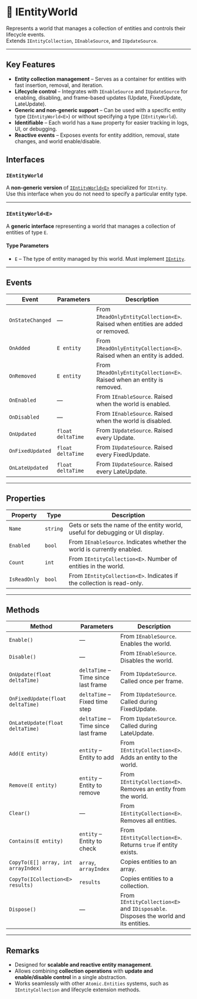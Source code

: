 # 🧩 IEntityWorld

Represents a world that manages a collection of entities and controls their lifecycle events.  
Extends `IEntityCollection`, `IEnableSource`, and `IUpdateSource`.

---

## Key Features

- **Entity collection management** – Serves as a container for entities with fast insertion, removal, and iteration.
- **Lifecycle control** – Integrates with `IEnableSource` and `IUpdateSource` for enabling, disabling, and frame-based updates (Update, FixedUpdate, LateUpdate).
- **Generic and non-generic support** – Can be used with a specific entity type (`IEntityWorld<E>`) or without specifying a type (`IEntityWorld`).
- **Identifiable** – Each world has a `Name` property for easier tracking in logs, UI, or debugging.
- **Reactive events** – Exposes events for entity addition, removal, state changes, and world enable/disable.

## Interfaces

### `IEntityWorld`

A **non-generic version** of [`IEntityWorld<E>`](#) specialized for `IEntity`.  
Use this interface when you do not need to specify a particular entity type.

---

### `IEntityWorld<E>`

A **generic interface** representing a world that manages a collection of entities of type `E`.  

#### Type Parameters
- `E` – The type of entity managed by this world. Must implement [`IEntity`](#).

---

## Events

| Event            | Parameters        | Description                                                                     |
|------------------|-------------------|---------------------------------------------------------------------------------|
| `OnStateChanged` | —                 | From `IReadOnlyEntityCollection<E>`. Raised when entities are added or removed. |
| `OnAdded`        | `E entity`        | From `IReadOnlyEntityCollection<E>`. Raised when an entity is added.            |
| `OnRemoved`      | `E entity`        | From `IReadOnlyEntityCollection<E>`. Raised when an entity is removed.          |
| `OnEnabled`      | —                 | From `IEnableSource`. Raised when the world is enabled.                         |
| `OnDisabled`     | —                 | From `IEnableSource`. Raised when the world is disabled.                        |
| `OnUpdated`      | `float deltaTime` | From `IUpdateSource`. Raised every Update.                                      |
| `OnFixedUpdated` | `float deltaTime` | From `IUpdateSource`. Raised every FixedUpdate.                                 |
| `OnLateUpdated`  | `float deltaTime` | From `IUpdateSource`. Raised every LateUpdate.                                  |

---

## Properties

| Property     | Type     | Description                                                                    |
|--------------|----------|--------------------------------------------------------------------------------|
| `Name`       | `string` | Gets or sets the name of the entity world, useful for debugging or UI display. |
| `Enabled`    | `bool`   | From `IEnableSource`. Indicates whether the world is currently enabled.        |
| `Count`      | `int`    | From `IEntityCollection<E>`. Number of entities in the world.                  |
| `IsReadOnly` | `bool`   | From `IEntityCollection<E>`. Indicates if the collection is read-only.         |

---

## Methods

| Method                              | Parameters                          | Description                                                                         |
|-------------------------------------|-------------------------------------|-------------------------------------------------------------------------------------|
| `Enable()`                          | —                                   | From `IEnableSource`. Enables the world.                                            |
| `Disable()`                         | —                                   | From `IEnableSource`. Disables the world.                                           |
| `OnUpdate(float deltaTime)`         | `deltaTime` – Time since last frame | From `IUpdateSource`. Called once per frame.                                        |
| `OnFixedUpdate(float deltaTime)`    | `deltaTime` – Fixed time step       | From `IUpdateSource`. Called during FixedUpdate.                                    |
| `OnLateUpdate(float deltaTime)`     | `deltaTime` – Time since last frame | From `IUpdateSource`. Called during LateUpdate.                                     |
| `Add(E entity)`                     | `entity` – Entity to add            | From `IEntityCollection<E>`. Adds an entity to the world.                           |
| `Remove(E entity)`                  | `entity` – Entity to remove         | From `IEntityCollection<E>`. Removes an entity from the world.                      |
| `Clear()`                           | —                                   | From `IEntityCollection<E>`. Removes all entities.                                  |
| `Contains(E entity)`                | `entity` – Entity to check          | From `IEntityCollection<E>`. Returns `true` if entity exists.                       |
| `CopyTo(E[] array, int arrayIndex)` | `array`, `arrayIndex`               | Copies entities to an array.                                                        |
| `CopyTo(ICollection<E> results)`    | `results`                           | Copies entities to a collection.                                                    |
| `Dispose()`                         | —                                   | From `IEntityCollection<E>` and `IDisposable`. Disposes the world and its entities. |

---

## Remarks

- Designed for **scalable and reactive entity management**.
- Allows combining **collection operations** with **update and enable/disable control** in a single abstraction.
- Works seamlessly with other `Atomic.Entities` systems, such as `IEntityCollection` and lifecycle extension methods.

